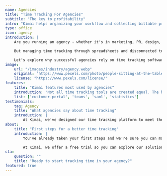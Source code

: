 ```yaml
---
name: Agencies
title: "Time Tracking For Agencies"
subtitle: "The key to profitability"
intro: "Kimai helps organizing your workflow and collecting billable project hours"
type: office
icon: agency
introduction: |
    Are you running an agency - whether it's in marketing, PR, design, consulting, HR, or architecture? Then you know how critical time tracking is to your business. Tracking employee hours and client project time is essential for billing accurately, understanding profitability, and managing your growing team.

    But managing time tracking through spreadsheets and disconnected tools can quickly become a mess, especially as your agency scales. That's where a dedicated time tracking solution can be a game-changer.

    Let's explore why successful agencies rely on time tracking software and what essential features to look for. We’ll use Kimai as an example of a user-friendly solution built with agencies in mind.
image:
    url: "/images/industry/agency.webp"
    original: "https://www.pexels.com/photo/people-sitting-at-the-table-6476257/"
    license: "https://www.pexels.com/license/"
features:
    title: "Kimai features most used by agencies"
    introduction: "Not all time tracking tools are created equal. The best solutions for agencies offer a specialized set of features to streamline your workflows."
    list: ['customer-portal', 'teams', 'saml', 'statistics']
testimonials:
    tag: Agency
    title: "What agencies say about time tracking"
    introduction: |
        At Kimai, we've designed our time tracking platform to meet the needs of agencies, teams, and freelancers. Our intuitive interface and powerful features help agencies like yours work smarter and more profitably. You can now “listen” to the reviews of the real users.
about:
    title: "First steps for a better time tracking"
    introduction: |
        You've already taken your first steps and we're sure you can make an informed choice. What else should you consider to choose the best time tracking software? Some solution providers offer free versions, which may have limitations, while others provide free demos, trials, or pricing options based on business size or number of users.

        At Kimai, we offer a free trial so you can explore our solution before deciding if additional users, features, or plugins are needed. Try it for free today, and have a more organized workday!
cta:
    question: ""
    title: "Ready to start tracking time in your agency?"
featured: true
---
```

